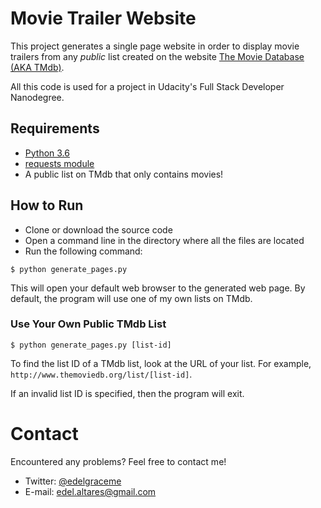# Movie Trailer Website

This project generates a single page website in order to display movie trailers from any *public* list created on the website [The Movie Database (AKA TMdb)](http://themoviedb.org).

All this code is used for a project in Udacity's Full Stack Developer Nanodegree.

## Requirements

* [Python 3.6](https://www.python.org/downloads/)
* [requests module](http://docs.python-requests.org/en/master/user/install/#install)
* A public list on TMdb that only contains movies!

## How to Run

* Clone or download the source code 
* Open a command line in the directory where all the files are located
* Run the following command:

```
$ python generate_pages.py
```

This will open your default web browser to the generated web page. By default, the program will use one of my own lists on TMdb.

### Use Your Own Public TMdb List

```
$ python generate_pages.py [list-id]
```

To find the list ID of a TMdb list, look at the URL of your list. For example, `http://www.themoviedb.org/list/[list-id]`.

If an invalid list ID is specified, then the program will exit.

# Contact

Encountered any problems? Feel free to contact me!

* Twitter: [@edelgraceme](http://twitter.com/edelgraceme)
* E-mail: edel.altares@gmail.com
